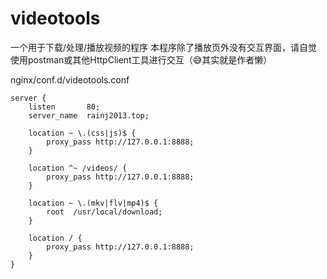 # videotools
一个用于下载/处理/播放视频的程序
本程序除了播放页外没有交互界面，请自觉使用postman或其他HttpClient工具进行交互（😅其实就是作者懒）

nginx/conf.d/videotools.conf
```
server {
    listen       80;
    server_name  rainj2013.top;

    location ~ \.(css|js)$ {
        proxy_pass http://127.0.0.1:8888;
    }

    location ^~ /videos/ {
        proxy_pass http://127.0.0.1:8888;
    }

    location ~ \.(mkv|flv|mp4)$ {
        root  /usr/local/download;
    }

    location / {
        proxy_pass http://127.0.0.1:8888;
    }
}
```
